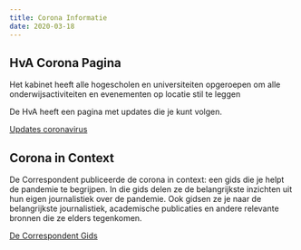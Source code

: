 ```yaml
---
title: Corona Informatie
date: 2020-03-18
---
```


## HvA Corona Pagina

Het kabinet heeft alle hogescholen en universiteiten opgeroepen om alle onderwijsactiviteiten en evenementen op locatie stil te leggen

De HvA heeft een pagina met updates die je kunt volgen.

[Updates coronavirus](https://www.hva.nl/praktisch/algemeen/hva-breed/communicatie/corona-informatie/updates-coronavirus/updates-coronavirus.html)

## Corona in Context

De Correspondent publiceerde de corona in context: een gids die je helpt de pandemie te begrijpen. In die gids delen ze de belangrijkste inzichten uit hun eigen journalistiek over de pandemie. Ook gidsen ze je naar de belangrijkste journalistiek, academische publicaties en andere relevante bronnen die ze elders tegenkomen.

[De Correspondent Gids](https://decorrespondent.nl/11037/corona-in-context-een-gids-die-je-helpt-de-pandemie-te-begrijpen/17499078559248-23d98dba)
